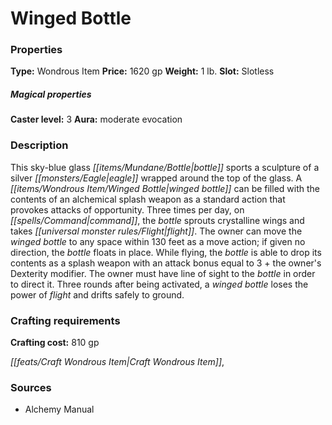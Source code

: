 ﻿---
Title: "Winged Bottle"
Type: "Wondrous Item"
Price: "1620 gp"
Weight: "1 lb."
Slot: "Slotless"
Caster level: "3"
Aura: "moderate evocation"
Description: |
  "This sky-blue glass bottle sports a sculpture of a silver eagle wrapped around the top of the glass. A _winged bottle_ can be filled with the contents of an alchemical splash weapon as a standard action that provokes attacks of opportunity. Three times per day, on command, the bottle sprouts crystalline wings and takes flight. The owner can move the _winged bottle_ to any space within 130 feet as a move action; if given no direction, the bottle floats in place. While flying, the bottle is able to drop its contents as a splash weapon with an attack bonus equal to 3 + the owner's Dexterity modifier. The owner must have line of sight to the bottle in order to direct it. Three rounds after being activated, a _winged bottle_ loses the power of flight and drifts safely to ground."
Crafting cost: "810 gp"
Sources: "['Alchemy Manual']"
---

# Winged Bottle

### Properties

**Type:** Wondrous Item **Price:** 1620 gp **Weight:** 1 lb. **Slot:** Slotless

##### Magical properties

**Caster level:** 3 **Aura:** moderate evocation

### Description

This sky-blue glass _[[items/Mundane/Bottle|bottle]]_ sports a sculpture of a silver _[[monsters/Eagle|eagle]]_ wrapped around the top of the glass. A _[[items/Wondrous Item/Winged Bottle|winged bottle]]_ can be filled with the contents of an alchemical splash weapon as a standard action that provokes attacks of opportunity. Three times per day, on _[[spells/Command|command]]_, the _bottle_ sprouts crystalline wings and takes _[[universal monster rules/Flight|flight]]_. The owner can move the _winged bottle_ to any space within 130 feet as a move action; if given no direction, the _bottle_ floats in place. While flying, the _bottle_ is able to drop its contents as a splash weapon with an attack bonus equal to 3 + the owner's Dexterity modifier. The owner must have line of sight to the _bottle_ in order to direct it. Three rounds after being activated, a _winged bottle_ loses the power of _flight_ and drifts safely to ground.

### Crafting requirements

**Crafting cost:** 810 gp

_[[feats/Craft Wondrous Item|Craft Wondrous Item]]_,

### Sources

* Alchemy Manual